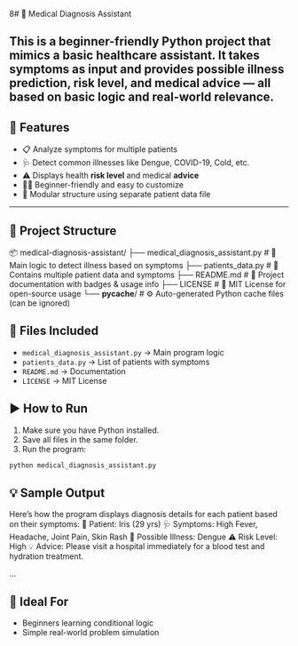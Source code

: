 8# 🏥 Medical Diagnosis Assistant

This is a beginner-friendly Python project that mimics a basic healthcare assistant. It takes symptoms as input and provides possible illness prediction, risk level, and medical advice — all based on basic logic and real-world relevance.
---
## 📌 Features

- 📋 Analyze symptoms for multiple patients  
- 🩺 Detect common illnesses like Dengue, COVID-19, Cold, etc.  
- ⚠️ Displays health **risk level** and medical **advice**  
- 👩‍💻 Beginner-friendly and easy to customize  
- 🔁 Modular structure using separate patient data file  

---

## 📁 Project Structure
📦 medical-diagnosis-assistant/
├── medical_diagnosis_assistant.py   # 💉 Main logic to detect illness based on symptoms
├── patients_data.py                 # 👥 Contains multiple patient data and symptoms
├── README.md                        # 📘 Project documentation with badges & usage info
├── LICENSE                          # 📄 MIT License for open-source usage
└── __pycache__/                     # ⚙️ Auto-generated Python cache files (can be ignored)

## 📁 Files Included

- `medical_diagnosis_assistant.py` → Main program logic
- `patients_data.py` → List of patients with symptoms
- `README.md` → Documentation
- `LICENSE` → MIT License

## ▶️ How to Run

1. Make sure you have Python installed.
2. Save all files in the same folder.
3. Run the program:
```bash
python medical_diagnosis_assistant.py
```
## 💡 Sample Output
Here’s how the program displays diagnosis details for each patient based on their symptoms:
👤 Patient: Iris (29 yrs)
🩺 Symptoms: High Fever, Headache, Joint Pain, Skin Rash
📘 Possible Illness: Dengue
⚠️ Risk Level: High
💡 Advice: Please visit a hospital immediately for a blood test and hydration treatment.

...

## 🎯 Ideal For

- Beginners learning conditional logic
- Simple real-world problem simulation
